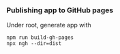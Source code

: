 ### Publishing app to GitHub pages

Under root, generate app with

```
npm run build-gh-pages
npx ngh --dir=dist
```